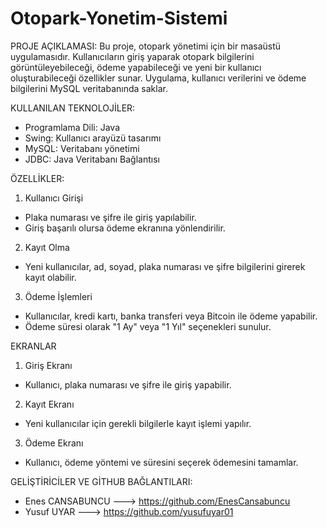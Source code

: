 # Otopark-Yonetim-Sistemi

PROJE AÇIKLAMASI:
Bu proje, otopark yönetimi için bir masaüstü uygulamasıdır. Kullanıcıların giriş yaparak otopark bilgilerini görüntüleyebileceği, ödeme yapabileceği ve yeni bir kullanıcı oluşturabileceği özellikler sunar. Uygulama, kullanıcı verilerini ve ödeme bilgilerini MySQL veritabanında saklar.

KULLANILAN TEKNOLOJİLER:
- Programlama Dili: Java
- Swing: Kullanıcı arayüzü tasarımı
- MySQL: Veritabanı yönetimi
- JDBC: Java Veritabanı Bağlantısı

ÖZELLİKLER:
1) Kullanıcı Girişi
- Plaka numarası ve şifre ile giriş yapılabilir.
- Giriş başarılı olursa ödeme ekranına yönlendirilir.

2) Kayıt Olma
- Yeni kullanıcılar, ad, soyad, plaka numarası ve şifre bilgilerini girerek kayıt olabilir.

3) Ödeme İşlemleri
- Kullanıcılar, kredi kartı, banka transferi veya Bitcoin ile ödeme yapabilir.
- Ödeme süresi olarak "1 Ay" veya "1 Yıl" seçenekleri sunulur.

EKRANLAR
1) Giriş Ekranı
- Kullanıcı, plaka numarası ve şifre ile giriş yapabilir.

2) Kayıt Ekranı
- Yeni kullanıcılar için gerekli bilgilerle kayıt işlemi yapılır.

3) Ödeme Ekranı
- Kullanıcı, ödeme yöntemi ve süresini seçerek ödemesini tamamlar.

GELİŞTİRİCİLER VE GİTHUB BAĞLANTILARI:
- Enes CANSABUNCU ---> https://github.com/EnesCansabuncu
- Yusuf UYAR ---> https://github.com/yusufuyar01

